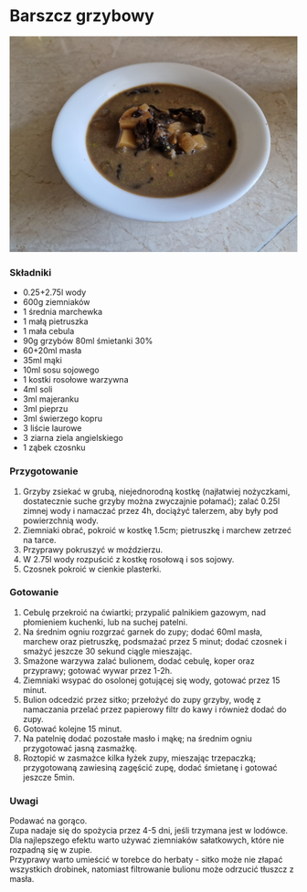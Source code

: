 # Barszcz grzybowy

![Zdjęcie dania](Barszcz_grzybowy.jpg)

### Składniki
- 0.25+2.75l wody
- 600g ziemniaków
- 1 średnia marchewka
- 1 małą pietruszka
- 1 mała cebula
- 90g grzybów
  80ml śmietanki 30%
- 60+20ml masła
- 35ml mąki
- 10ml sosu sojowego
- 1 kostki rosołowe warzywna
- 4ml soli
- 3ml majeranku
- 3ml pieprzu
- 3ml świerzego kopru
- 3 liście laurowe
- 3 ziarna ziela angielskiego
- 1 ząbek czosnku

### Przygotowanie
1. Grzyby zsiekać w grubą, niejednorodną kostkę (najłatwiej nożyczkami, dostatecznie  suche grzyby można zwyczajnie połamać); zalać 0.25l zimnej wody i namaczać przez 4h, dociążyć talerzem, aby były pod powierzchnią wody.
2. Ziemniaki obrać, pokroić w kostkę 1.5cm; pietruszkę i marchew zetrzeć na tarce.
3. Przyprawy pokruszyć w moździerzu.
4. W 2.75l wody rozpuścić z kostkę rosołową i sos sojowy.
5. Czosnek pokroić w cienkie plasterki.

### Gotowanie
1. Cebulę przekroić na ćwiartki; przypalić palnikiem gazowym, nad płomieniem kuchenki, lub na suchej patelni.
2. Na średnim ogniu rozgrzać garnek do zupy; dodać 60ml masła, marchew oraz pietruszkę, podsmażać przez 5 minut; dodać czosnek i smażyć jeszcze 30 sekund ciągle mieszając.
3. Smażone warzywa zalać bulionem, dodać cebulę, koper oraz przyprawy; gotować wywar przez  1-2h.
4. Ziemniaki wsypać do osolonej gotującej się wody, gotować przez 15 minut.
5. Bulion odcedzić przez sitko; przełożyć do zupy grzyby, wodę z namaczania przelać przez papierowy filtr do kawy i również dodać do zupy.
6. Gotować kolejne 15 minut.
7. Na patelnię dodać pozostałe masło i mąkę; na średnim ogniu przygotować jasną zasmażkę.
8. Roztopić w zasmażce kilka łyżek zupy, mieszając trzepaczką; przygotowaną zawiesiną zagęścić zupę, dodać śmietanę i gotować jeszcze 5min.

### Uwagi
Podawać na gorąco.\
Zupa nadaje się do spożycia przez 4-5 dni, jeśli trzymana jest w lodówce.\
Dla najlepszego efektu warto używać ziemniaków sałatkowych, które nie rozpadną się w zupie.\
Przyprawy warto umieścić w torebce do herbaty - sitko może nie złapać wszystkich drobinek, natomiast filtrowanie bulionu może odrzucić tłuszcz z masła.

